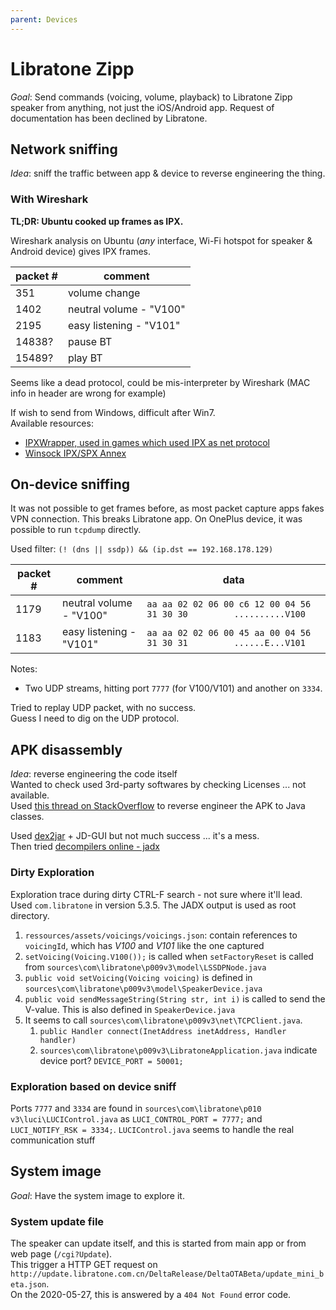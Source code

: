 ```yaml
---
parent: Devices
---
```


# Libratone Zipp

*Goal*: Send commands (voicing, volume, playback) to Libratone Zipp speaker from anything, not just the iOS/Android app. Request of documentation has been declined by Libratone.

## Network sniffing

*Idea*: sniff the traffic between app & device to reverse engineering the thing.  

### With Wireshark

**TL;DR: Ubuntu cooked up frames as IPX.**

Wireshark analysis on Ubuntu (*any* interface, Wi-Fi hotspot for speaker & Android device) gives IPX frames.

packet # | comment
-|-
351 | volume change
1402 | neutral volume - "V100"
2195 | easy listening - "V101"
14838? | pause BT
15489? | play BT

Seems like a dead protocol, could be mis-interpreter by Wireshark (MAC info in header are wrong for example)  

If wish to send from Windows, difficult after Win7.  
Available resources:

* [IPXWrapper, used in games which used IPX as net protocol](https://github.com/solemnwarning/ipxwrapper)
* [Winsock IPX/SPX Annex](https://docs.microsoft.com/en-us/windows/win32/winsock/winsock-ipx-spx-annex?redirectedfrom=MSDN)

## On-device sniffing

It was not possible to get frames before, as most packet capture apps fakes VPN connection. This breaks Libratone app. On OnePlus device, it was possible to run `tcpdump` directly.

Used filter: `(! (dns || ssdp)) && (ip.dst == 192.168.178.129)`

packet # | comment | data
-|-|-
1179 | neutral volume - "V100" | `aa aa 02 02 06 00 c6 12 00 04 56 31 30 30         ..........V100`
1183 | easy listening - "V101" | `aa aa 02 02 06 00 45 aa 00 04 56 31 30 31         ......E...V101`

Notes:

* Two UDP streams, hitting port `7777` (for V100/V101) and another on `3334`.

Tried to replay UDP packet, with no success.  
Guess I need to dig on the UDP protocol.

## APK disassembly

*Idea*: reverse engineering the code itself  
Wanted to check used 3rd-party softwares by checking Licenses ... not available.  
Used [this thread on StackOverflow](https://stackoverflow.com/questions/12732882/reverse-engineering-from-an-apk-file-to-a-project) to reverse engineer the APK to Java classes.  

Used [dex2jar](https://github.com/pxb1988/dex2jar/releases/tag/2.0) + JD-GUI but not much success ... it's a mess.  
Then tried [decompilers online - jadx](http://www.javadecompilers.com/apk)

### Dirty Exploration

Exploration trace during dirty CTRL-F search - not sure where it'll lead.  
Used `com.libratone` in version 5.3.5. The JADX output is used as root directory.

1. `ressources/assets/voicings/voicings.json`: contain references to `voicingId`, which has *V100* and *V101* like the one captured
1. `setVoicing(Voicing.V100());` is called when `setFactoryReset` is called from `sources\com\libratone\p009v3\model\LSSDPNode.java`
1. `public void setVoicing(Voicing voicing)` is defined in `sources\com\libratone\p009v3\model\SpeakerDevice.java`
1. `public void sendMessageString(String str, int i)` is called to send the V-value. This is also defined in `SpeakerDevice.java`
1. It seems to call `sources\com\libratone\p009v3\net\TCPClient.java`.
    1. `public Handler connect(InetAddress inetAddress, Handler handler)`
    1. `sources\com\libratone\p009v3\LibratoneApplication.java` indicate device port? `DEVICE_PORT = 50001;`

### Exploration based on device sniff

Ports `7777` and `3334` are found in `sources\com\libratone\p010 v3\luci\LUCIControl.java` as `LUCI_CONTROL_PORT = 7777;` and `LUCI_NOTIFY_RSK = 3334;`.
`LUCIControl.java` seems to handle the real communication stuff

## System image

*Goal*: Have the system image to explore it.

### System update file

The speaker can update itself, and this is started from main app or from web page (`/cgi?Update`).  
This trigger a HTTP GET request on `http://update.libratone.com.cn/DeltaRelease/DeltaOTABeta/update_mini_beta.json`.  
On the 2020-05-27, this is answered by a `404 Not Found` error code.
